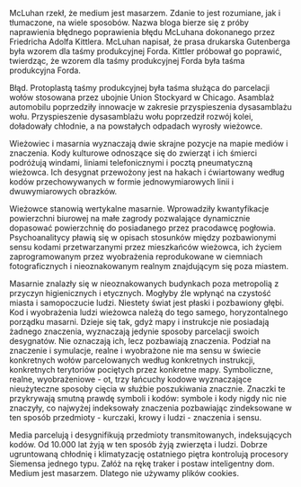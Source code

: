 McLuhan rzekł, że medium jest masarzem. Zdanie to jest rozumiane, jak i tłumaczone, na wiele sposobów. Nazwa bloga bierze się z próby naprawienia błędnego poprawienia błędu McLuhana dokonanego przez Friedricha Adolfa Kittlera. McLuhan napisał, że prasa drukarska Gutenberga była wzorem dla taśmy produkcyjnej Forda. Kittler próbował go poprawić, twierdząc, że wzorem dla taśmy produkcyjnej Forda była taśma produkcyjna Forda. 

Błąd. Protoplastą taśmy produkcyjnej była taśma służąca do parcelacji wołów stosowana przez ubojnie Union Stockyard w Chicago. Asamblaż automobilu poprzedziły innowacje w zakresie przyspieszenia dysasamblażu wołu. Przyspieszenie dysasamblażu wołu poprzedził rozwój kolei, doładowały chłodnie, a na powstałych odpadach wyrosły wieżowce.

Wieżowiec i masarnia wyznaczają dwie skrajne pozycje na mapie mediów i znaczenia. Kody kulturowe odnoszące się do zwierząt i ich śmierci podróżują windami, liniami telefonicznymi i pocztą pneumatyczną wieżowca. Ich desygnat przewożony jest na hakach i ćwiartowany według kodów przechowywanych w formie jednowymiarowych linii i dwuwymiarowych obrazków. 

Wieżowce stanowią wertykalne masarnie. Wprowadziły kwantyfikacje powierzchni biurowej na małe zagrody pozwalające dynamicznie dopasować powierzchnię do posiadanego przez pracodawcę pogłowia. Psychoanalitycy pławią się w opisach stosunków między pozbawionymi sensu kodami przetwarzanymi przez mieszkańców wieżowca, ich życiem zaprogramowanym przez wyobrażenia reprodukowane w ciemniach fotograficznych i nieoznakowanym realnym znajdującym się poza miastem. 

Masarnie znalazły się w nieoznakowanych budynkach poza metropolią z przyczyn higienicznych i etycznych. Mogłyby źle wpłynąć na czystość miasta i samopoczucie ludzi. Niestety świat jest płaski i pozbawiony głębi. Kod i wyobrażenia ludzi wieżowca należą do tego samego, horyzontalnego porządku masarni. Dzieje się tak, gdyż mapy i instrukcje nie posiadają żadnego znaczenia, wyznaczają jedynie sposoby parcelacji swoich desygnatów. Nie oznaczają ich, lecz pozbawiają znaczenia. Podział na znaczenie i symulacje, realne i wyobrażone nie ma sensu w świecie konkretnych wołów parcelowanych według konkretnych instrukcji, konkretnych terytoriów pociętych przez konkretne mapy. Symboliczne, realne, wyobrażeniowe - ot, trzy łańcuchy kodowe wyznaczające nieużyteczne sposoby cięcia w służbie poszukiwania znacznie. Znaczki te przykrywają smutną prawdę symboli i kodów: symbole i kody nigdy nic nie znaczyły, co najwyżej indeksowały znaczenia pozbawiając zindeksowane w ten sposób przedmioty - kurczaki, krowy i ludzi - znaczenia i sensu. 

Media parcelują i desygnifikują przedmioty transmitowanych, indeksujących kodów. Od 10.000 lat żyją w ten sposób żyją zwierzęta i ludzi. Dobrze ugruntowaną chłodnię i klimatyzację ostatniego piętra kontrolują procesory Siemensa jednego typu. 
Załóż na rękę traker i postaw inteligentny dom. Medium jest masarzem. 
Dlatego nie używamy plików cookies.